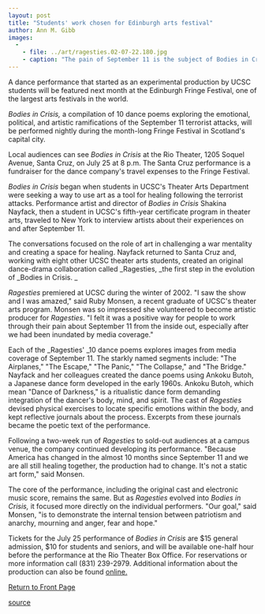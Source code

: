 ```yaml
---
layout: post
title: "Students' work chosen for Edinburgh arts festival"
author: Ann M. Gibb
images:
  -
    - file: ../art/ragesties.02-07-22.180.jpg
    - caption: "The pain of September 11 is the subject of Bodies in Crisis, which has evolved from the Ragesties production at UCSC. Photo: Courtesy of Ragesties"
---
```


A dance performance that started as an experimental production by UCSC students will be featured next month at the Edinburgh Fringe Festival, one of the largest arts festivals in the world.

_Bodies in Crisis,_ a compilation of 10 dance poems exploring the emotional, political, and artistic ramifications of the September 11 terrorist attacks, will be performed nightly during the month-long Fringe Festival in Scotland's capital city.

Local audiences can see _Bodies in Crisis_ at the Rio Theater, 1205 Soquel Avenue, Santa Cruz, on July 25 at 8 p.m. The Santa Cruz performance is a fundraiser for the dance company's travel expenses to the Fringe Festival.   

_Bodies in Crisis_ began when students in UCSC's Theater Arts Department were seeking a way to use art as a tool for healing following the terrorist attacks. Performance artist and director of _Bodies in Crisis_ Shakina Nayfack, then a student in UCSC's fifth-year certificate program in theater arts, traveled to New York to interview artists about their experiences on and after September 11.

The conversations focused on the role of art in challenging a war mentality and creating a space for healing. Nayfack returned to Santa Cruz and, working with eight other UCSC theater arts students, created an original dance-drama collaboration called _Ragesties, _the first step in the evolution of _Bodies in Crisis. _  

_Ragesties_ premiered at UCSC during the winter of 2002. "I saw the show and I was amazed," said Ruby Monsen, a recent graduate of UCSC's theater arts program. Monsen was so impressed she volunteered to become artistic producer for _Ragesties_. "I felt it was a positive way for people to work through their pain about September 11 from the inside out, especially after we had been inundated by media coverage."  

Each of the _Ragesties' _10 dance poems explores images from media coverage of September 11. The starkly named segments include: "The Airplanes," "The Escape," "The Panic," "The Collapse," and "The Bridge." Nayfack and her colleagues created the dance poems using Ankoku Butoh, a Japanese dance form developed in the early 1960s. Ankoku Butoh, which mean "Dance of Darkness," is a ritualistic dance form demanding integration of the dancer's body, mind, and spirit. The cast of _Ragesties_ devised physical exercises to locate specific emotions within the body, and kept reflective journals about the process. Excerpts from these journals became the poetic text of the performance.  

Following a two-week run of _Ragesties_ to sold-out audiences at a campus venue, the company continued developing its performance. "Because America has changed in the almost 10 months since September 11 and we are all still healing together, the production had to change. It's not a static art form," said Monsen.  

The core of the performance, including the original cast and electronic music score, remains the same. But as _Ragesties_ evolved into _Bodies in Crisis,_ it focused more directly on the individual performers. "Our goal," said Monsen, "is to demonstrate the internal tension between patriotism and anarchy, mourning and anger, fear and hope."  

Tickets for the July 25 performance of _Bodies in Crisis_ are $15 general admission, $10 for students and seniors, and will be available one-half hour before the performance at the Rio Theater Box Office. For reservations or more information call (831) 239-2979. Additional information about the production can also be found [online.][1]

  

[Return to Front Page][2]

[1]: http://www.ragesties.com
[2]: http://currents.ucsc.edu/

[source](http://www1.ucsc.edu/currents/02-03/07-22/ragesties2.html "Permalink to ragesties2")
